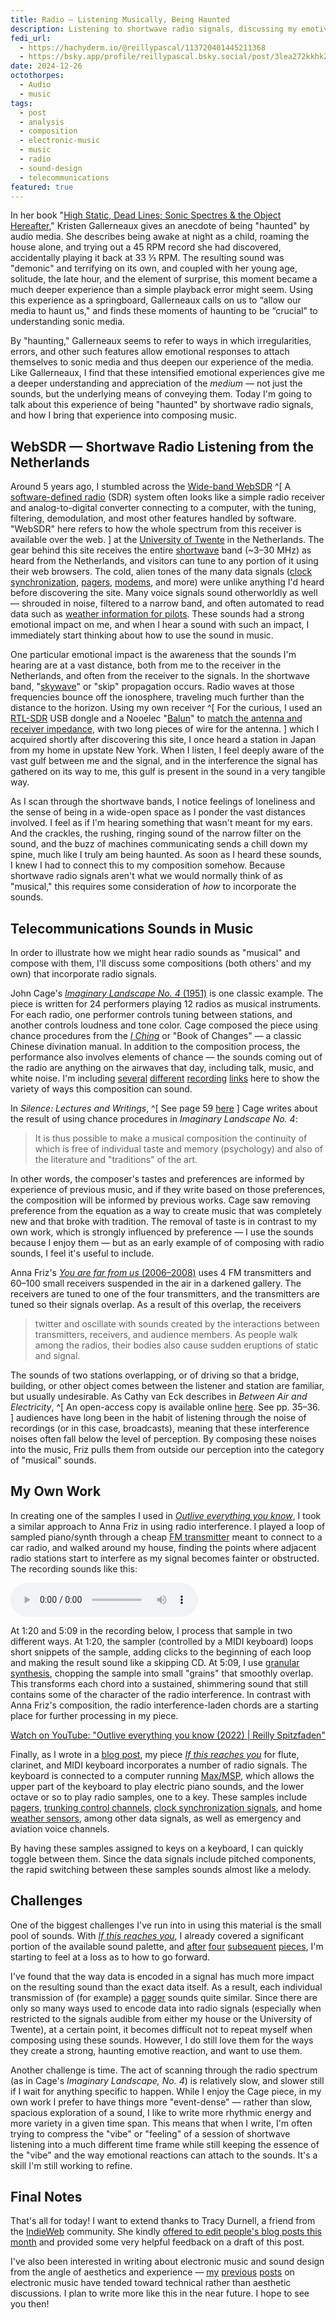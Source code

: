 ```yaml
---
title: Radio — Listening Musically, Being Haunted
description: Listening to shortwave radio signals, discussing my emotive reaction to the signals, and composing music with them
fedi_url: 
  - https://hachyderm.io/@reillypascal/113720401445211368
  - https://bsky.app/profile/reillypascal.bsky.social/post/3lea272kkhk2i
date: 2024-12-26
octothorpes:
  - Audio
  - music
tags:
  - post
  - analysis
  - composition
  - electronic-music
  - music
  - radio
  - sound-design
  - telecommunications
featured: true
---
```

<!-- lite-youtube -->
<link rel="stylesheet" href="/styles/videos/lite-yt-embed.css" />
<script src="/styles/videos/lite-yt-embed.js"></script>

In her book "[High Static, Dead Lines; Sonic Spectres & the Object Hereafter](https://mitpress.mit.edu/9781907222665/high-static-dead-lines/)," Kristen Gallerneaux gives an anecdote of being "haunted" by audio media. She describes being awake at night as a child, roaming the house alone, and trying out a 45 RPM record she had discovered, accidentally playing it back at 33 &frac13; RPM. The resulting sound was "demonic" and terrifying on its own, and coupled with her young age, solitude, the late hour, and the element of surprise, this moment became a much deeper experience than a simple playback error might seem. Using this experience as a springboard, Gallerneaux calls on us to “allow our media to haunt us," and finds these moments of haunting to be “crucial" to understanding sonic media. 

By "haunting," Gallerneaux seems to refer to ways in which irregularities, errors, and other such features allow emotional responses to attach themselves to sonic media and thus deepen our experience of the media. Like Gallerneaux, I find that these intensified emotional experiences give me a deeper understanding and appreciation of the *medium* — not just the sounds, but the underlying means of conveying them. Today I'm going to talk about this experience of being "haunted" by shortwave radio signals, and how I bring that experience into composing music.

## WebSDR — Shortwave Radio Listening from the Netherlands

Around 5 years ago, I stumbled across the [Wide-band WebSDR](http://websdr.ewi.utwente.nl:8901/) ^[ A [software-defined radio](https://en.wikipedia.org/wiki/Software-defined_radio) (SDR) system often looks like a simple radio receiver and analog-to-digital converter connecting to a computer, with the tuning, filtering, demodulation, and most other features handled by software. "WebSDR" here refers to how the whole spectrum from this receiver is available over the web. ] at the [University of Twente](https://en.wikipedia.org/wiki/University_of_Twente) in the Netherlands. The gear behind this site receives the entire [shortwave](https://en.wikipedia.org/wiki/Shortwave_radio) band (~3–30 MHz) as heard from the Netherlands, and visitors can tune to any portion of it using their web browsers. The cold, alien tones of the many data signals ([clock synchronization](https://www.sigidwiki.com/wiki/DCF77), [pagers](https://www.sigidwiki.com/wiki/POCSAG), [modems](https://www.sigidwiki.com/wiki/STANAG_4285), and more) were unlike anything I'd heard before discovering the site. Many voice signals sound otherworldly as well — shrouded in noise, filtered to a narrow band, and often automated to read data such as [weather information for pilots](https://www.sigidwiki.com/wiki/Single_Sideband_Voice#Hear_RAF_Volmet_.28USB_Voice.29_Live_at_WebSDR_Univ._of_Twente_.28Alternate_Frequency.29). These sounds had a strong emotional impact on me, and when I hear a sound with such an impact, I immediately start thinking about how to use the sound in music.

One particular emotional impact is the awareness that the sounds I'm hearing are at a vast distance, both from me to the receiver in the Netherlands, and often from the receiver to the signals. In the shortwave band, "[skywave](https://en.wikipedia.org/wiki/Skywave)" or "skip" propagation occurs. Radio waves at those frequencies bounce off the ionosphere, traveling much further than the distance to the horizon. Using my own receiver ^[ For the curious, I used an [RTL-SDR](https://www.rtl-sdr.com/buy-rtl-sdr-dvb-t-dongles/) USB dongle and a Nooelec "[Balun](https://www.nooelec.com/store/balun-one-nine.html)" to [match the antenna and receiver impedance](https://en.wikipedia.org/wiki/Impedance_matching), with two long pieces of wire for the antenna. ] which I acquired shortly after discovering this site, I once heard a station in Japan from my home in upstate New York. When I listen, I feel deeply aware of the vast gulf between me and the signal, and in the interference the signal has gathered on its way to me, this gulf is present in the sound in a very tangible way.

As I scan through the shortwave bands, I notice feelings of loneliness and the sense of being in a wide-open space as I ponder the vast distances involved. I feel as if I'm hearing something that wasn't meant for my ears. And the crackles, the rushing, ringing sound of the narrow filter on the sound, and the buzz of machines communicating sends a chill down my spine, much like I truly am being haunted. As soon as I heard these sounds, I knew I had to connect this to my composition somehow. Because shortwave radio signals aren't what we would normally think of as "musical," this requires some consideration of *how* to incorporate the sounds.

## Telecommunications Sounds in Music
In order to illustrate how we might hear radio sounds as "musical" and compose with them, I'll discuss some compositions (both others' and my own) that incorporate radio signals.

John Cage's [*Imaginary Landscape No. 4* (1951)](https://en.wikipedia.org/wiki/Imaginary_Landscape_No._4_(March_No._2)) is one classic example. The piece is written for 24 performers playing 12 radios as musical instruments. For each radio, one performer controls tuning between stations, and another controls loudness and tone color. Cage composed the piece using chance procedures from the [*I Ching*](https://en.wikipedia.org/wiki/I_Ching) or "Book of Changes" — a classic Chinese divination manual. In addition to the composition process, the performance also involves elements of chance — the sounds coming out of the radio are anything on the airwaves that day, including talk, music, and white noise. I'm including [several](https://www.youtube.com/watch?v=oPfwrFl1FHM) [different](https://www.youtube.com/watch?v=buHYowtQz5w) [recording](https://www.youtube.com/watch?v=0GeiEjJLStA) [links](https://www.youtube.com/watch?v=fz9lRPU51ME) here to show the variety of ways this composition can sound.

In *Silence: Lectures and Writings*, ^[ See page 59 [here](https://monoskop.org/images/b/b5/Cage_John_Silence_Lectures_and_Writings.pdf) ] Cage writes about the result of using chance procedures in *Imaginary Landscape No. 4*:
> It is thus possible to make a musical composition the continuity of
which is free of individual taste and memory (psychology) and also of the literature and "traditions" of the art.

In other words, the composer's tastes and preferences are informed by experience of previous music, and if they write based on those preferences, the composition will be informed by previous works. Cage saw removing preference from the equation as a way to create music that was completely new and that broke with tradition. The removal of taste is in contrast to my own work, which is strongly influenced by preference — I use the sounds because I enjoy them — but as an early example of of composing with radio sounds, I feel it's useful to include.

Anna Friz's [*You are far from us* (2006–2008)](https://nicelittlestatic.com/sound-radio-artworks/you-are-far-from-us/) uses 4 FM transmitters and 60–100 small receivers suspended in the air in a darkened gallery. The receivers are tuned to one of the four transmitters, and the transmitters are tuned so their signals overlap. As a result of this overlap, the receivers
> twitter and oscillate with sounds created by the interactions between transmitters, receivers, and audience members. As people walk among the radios, their bodies also cause sudden eruptions of static and signal.

The sounds of two stations overlapping, or of driving so that a bridge, building, or other object comes between the listener and station are familiar, but usually undesirable. As Cathy van Eck describes in *Between Air and Electricity*, ^[ An open-access copy is available online [here](https://www.bloomsburycollections.com/monograph?docid=b-9781501327636). See pp. 35–36. ] audiences have long been in the habit of listening through the noise of recordings (or in this case, broadcasts), meaning that these interference noises often fall below the level of perception. By composing these noises into the music, Friz pulls them from outside our perception into the category of "musical" sounds.

## My Own Work

In creating one of the samples I used in <a href="https://www.youtube.com/watch?v=YtSerbT7C5A"><cite>Outlive everything you know</cite></a>, I took a similar approach to Anna Friz in using radio interference. I played a loop of sampled piano/synth through a cheap [FM transmitter](https://www.fivebelow.com/products/wireless-fm-transmitter-for-car) meant to connect to a car radio, and walked around my house, finding the points where adjacent radio stations start to interfere as my signal becomes fainter or obstructed. The recording sounds like this:

<audio controls>
  <source src="/media/blog/2024/12/80bpm-house-chord-fm-210806_05.15.mp3" type="audio/mp3">
</audio>

At 1:20 and 5:09 in the recording below, I process that sample in two different ways. At 1:20, the sampler (controlled by a MIDI keyboard) loops short snippets of the sample, adding clicks to the beginning of each loop and making the result sound like a skipping CD. At 5:09, I use [granular synthesis](https://en.wikipedia.org/wiki/Granular_synthesis), chopping the sample into small "grains" that smoothly overlap. This transforms each chord into a sustained, shimmering sound that still contains some of the character of the radio interference. In contrast with Anna Friz's composition, the radio interference-laden chords are a starting place for further processing in my piece.

<lite-youtube videoid="2dz0iKwHrkI" style="background-image: url('https://i.ytimg.com/vi/2dz0iKwHrkI/hqdefault.jpg');">
    <a href="https://www.youtube.com/watch?v=2dz0iKwHrkI" class="lyt-playbtn" title="Play Video"><span class="lyt-visually-hidden">Watch on YouTube: "Outlive everything you know (2022) | Reilly Spitzfaden"</span></a>
</lite-youtube>

Finally, as I wrote in a [blog post](https://reillyspitzfaden.com/posts/2024/04/new-album-announcement/), my piece [*If this reaches you*](https://applytriangle.bandcamp.com/track/if-this-reaches-you) for flute, clarinet, and MIDI keyboard incorporates a number of radio signals. The keyboard is connected to a computer running [Max/MSP](https://en.wikipedia.org/wiki/Max_(software)), which allows the upper part of the keyboard to play electric piano sounds, and the lower octave or so to play radio samples, one to a key. These samples include [pagers](https://www.sigidwiki.com/wiki/POCSAG), [trunking control channels](https://www.sigidwiki.com/wiki/Project_25_(P25)#Audio_Samples), [clock synchronization signals](https://www.sigidwiki.com/wiki/Primex_Wireless_Time_Sync), and home [weather sensors](https://www.sigidwiki.com/wiki/ISM_Band_Weather_sensor), among other data signals, as well as emergency and aviation voice channels. 

By having these samples assigned to keys on a keyboard, I can quickly toggle between them. Since the data signals include pitched components, the rapid switching between these samples sounds almost like a melody. 

## Challenges
One of the biggest challenges I've run into in using this material is the small pool of sounds. With [*If this reaches you*](https://applytriangle.bandcamp.com/track/if-this-reaches-you), I already covered a significant portion of the available sound palette, and [after](https://www.youtube.com/watch?v=2dz0iKwHrkI) [four](https://makertube.net/w/pktRnMxDGUKC6XPtbKqmW4) [subsequent](https://makertube.net/w/7Bux8qi7gh4bu8iJokmQPQ) [pieces](https://www.youtube.com/watch?v=YtSerbT7C5A), I'm starting to feel at a loss as to how to go forward. 

I've found that the way data is encoded in a signal has much more impact on the resulting sound than the exact data itself. As a result, each individual transmission of (for example) a [pager](https://www.sigidwiki.com/wiki/POCSAG) sounds quite similar. Since there are only so many ways used to encode data into radio signals (especially when restricted to the signals audible from either my house or the University of Twente), at a certain point, it becomes difficult not to repeat myself when composing using these sounds. However, I do still love them for the ways they create a strong, haunting emotive reaction, and want to use them.

Another challenge is time. The act of scanning through the radio spectrum (as in Cage's *Imaginary Landscape, No. 4*) is relatively slow, and slower still if I wait for anything specific to happen. While I enjoy the Cage piece, in my own work I prefer to have things more "event-dense" — rather than slow, spacious exploration of a sound, I like to write more rhythmic energy and more variety in a given time span. This means that when I write, I'm often trying to compress the "vibe" or "feeling" of a session of shortwave listening into a much different time frame while still keeping the essence of the "vibe" and the way emotional reactions can attach to the sounds. It's a skill I'm still working to refine.

## Final Notes
That's all for today! I want to extend thanks to Tracy Durnell, a friend from the [IndieWeb](https://indieweb.org/) community. She kindly [offered to edit people's blog posts this month](https://tracydurnell.com/2024/12/01/gift-to-the-indie-web-i-will-edit-your-blog-post/) and provided some very helpful feedback on a draft of this post.

I've also been interested in writing about electronic music and sound design from the angle of aesthetics and experience — [my](https://reillyspitzfaden.com/posts/2024/02/composition-journal/) [previous](https://reillyspitzfaden.com/posts/2024/05/composition-journal/) [posts](https://reillyspitzfaden.com/posts/2024/11/connecting-notation-programs-to-maxmsp/) on electronic music have tended toward technical rather than aesthetic discussions. I plan to write more like this in the near future. I hope to see you then!
